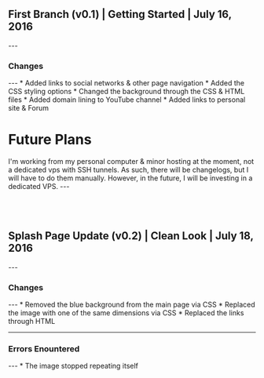 <h2>First Branch (v0.1) | Getting Started | July 16, 2016</h2>
---
<h3>Changes</h3>
---
* Added links to social networks & other page navigation
* Added the CSS styling options
* Changed the background through the CSS & HTML files
* Added domain lining to YouTube channel
* Added links to personal site & Forum
<h1>Future Plans</h1>
I'm working from my personal computer & minor hosting at the moment, not a dedicated vps with SSH tunnels. As such, there will be changelogs, but I will have to do them manually. However, in the future, I will be investing in a dedicated VPS.
---

<br>
<br>
<br>
<br>

<h2>Splash Page Update (v0.2) | Clean Look | July 18, 2016</h2>
---
<h3>Changes</h3>
---
* Removed the blue background from the main page via CSS
* Replaced the image with one of the same dimensions via CSS
* Replaced the links through HTML

---
<h3>Errors Enountered</h3>
---
* The image stopped repeating itself 
